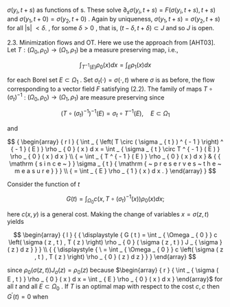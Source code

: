 $\sigma ( y _ { i } , t + s )$ as functions of s. These solve $\partial _ { s } \sigma ( y _ { i } , t + s ) = F \left( \sigma ( y _ { i } , t + s ) , t + s \right)$ and $\sigma ( y _ { 1 } , t + 0 ) = \sigma ( y _ { 2 } , t + 0 )$ . Again by uniqueness, $\sigma ( y _ { 1 } , t + s ) = \sigma ( y _ { 2 } , t + s )$ for all |s| $< \delta _ { \cdot }$ , for some $\delta > 0$ , that is, $( t - \delta , t + \delta ) \subset J$ and so $J$ is open.  

2.3. Minimization flows and OT. Here we use the approach from [AHT03]. Let $T : ( \Omega _ { 0 } , \rho _ { 0 } ) \to ( \Omega _ { 1 } , \rho _ { 1 } )$ be a measure preserving map, i.e.,  

$$
\int _ { T ^ { - 1 } ( E ) } \rho _ { 0 } ( x ) d x = \int _ { E } \rho _ { 1 } ( x ) d x
$$  

for each Borel set $E \subset \Omega _ { 1 }$ . Set $\sigma _ { t } ( \cdot ) = \sigma ( \cdot , t )$ where $\sigma$ is as before, the flow corresponding to a vector field $F$ satisfying (2.2). The family of maps $T \circ ( \sigma _ { t } ) ^ { - 1 }$ : $( \Omega _ { 0 } , \rho _ { 0 } ) \to ( \Omega _ { 1 } , \rho _ { 1 } )$ are measure preserving since  

$$
\left( T \circ ( \sigma _ { t } ) ^ { - 1 } \right) ^ { - 1 } ( E ) = \sigma _ { t } \circ T ^ { - 1 } ( E ) , \quad E \subset \Omega _ { 1 }
$$  

and  

$$
{ \begin{array} { r l } { \int _ { \left( T \circ ( \sigma _ { t } ) ^ { - 1 } \right) ^ { - 1 } ( E ) } \rho _ { 0 } ( x ) d x = \int _ { \sigma _ { t } \circ T ^ { - 1 } ( E ) } \rho _ { 0 } ( x ) d x } \\ { = \int _ { T ^ { - 1 } ( E ) } \rho _ { 0 } ( x ) d x } & { { \mathrm { s i n c e ~ } } \sigma _ { t } { \mathrm { ~ p r e s e r v e s ~ t h e ~ m e a s u r e } } } \\ { = \int _ { E } \rho _ { 1 } ( x ) d x . } \end{array} }
$$  

Consider the function of $t$  

$$
G ( t ) = \int _ { \Omega _ { 0 } } c \bigl ( x , T \circ ( \sigma _ { t } ) ^ { - 1 } ( x ) \bigr ) \rho _ { 0 } ( x ) d x ;
$$  

here $c \left( x , y \right)$ is a general cost. Making the change of variables $x = \sigma ( z , t )$ yields  

$$
\begin{array} { l } { { \displaystyle { G ( t ) = \int _ { \Omega _ { 0 } } c \left( \sigma ( z , t ) , T ( z ) \right) \rho _ { 0 } ( \sigma ( z , t ) ) J _ { \sigma } ( z ) d z } } } \\ { { \displaystyle { \ = \int _ { \Omega _ { 0 } } c \left( \sigma ( z , t ) , T ( z ) \right) \rho _ { 0 } ( z ) d z } } } \end{array}
$$  

since $\rho _ { 0 } ( \sigma ( z , t ) ) J _ { \sigma } ( z ) = \rho _ { 0 } ( z )$ because $\begin{array} { r } { \int _ { \sigma ( E , t ) } \rho _ { 0 } ( x ) d x = \int _ { E } \rho _ { 0 } ( x ) d x } \end{array}$ for all $t$ and all $E \subset \Omega _ { 0 }$ . If $T$ is an optimal map with respect to the cost $\scriptstyle { c , c }$ then $G ^ { \prime } ( t ) = 0$ when  
